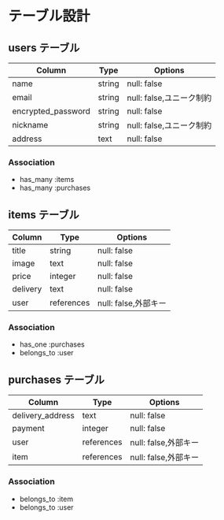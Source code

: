 # テーブル設計

## users テーブル

| Column             | Type   | Options                |
| ------------------ | ------ | ---------------------- |
| name               | string | null: false            |
| email              | string | null: false,ユニーク制約 |
| encrypted_password | string | null: false            |
| nickname           | string | null: false,ユニーク制約 |
| address            | text   | null: false            |

### Association

- has_many :items
- has_many :purchases



## items テーブル

| Column   | Type       | Options             |
| -------- | ---------- | ------------------- |
| title    | string     | null: false         |
| image    | text       | null: false         |
| price    | integer    | null: false         |
| delivery | text       | null: false         |
| user     | references | null: false,外部キー |
### Association

- has_one :purchases
- belongs_to :user

## purchases テーブル

| Column           | Type       | Options             |
| ---------------- | ---------- | ------------------- |
| delivery_address | text       | null: false         |
| payment          | integer    | null: false         |
| user             | references | null: false,外部キー |
| item             | references | null: false,外部キー |
### Association

- belongs_to :item
- belongs_to :user

